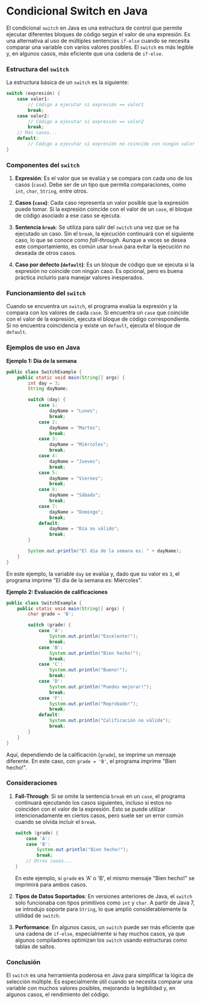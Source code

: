 # Condicional Switch en Java

El condicional `switch` en Java es una estructura de control que permite ejecutar diferentes bloques de código según el valor de una expresión. Es una alternativa al uso de múltiples sentencias `if-else` cuando se necesita comparar una variable con varios valores posibles. El `switch` es más legible y, en algunos casos, más eficiente que una cadena de `if-else`.

### Estructura del `switch`

La estructura básica de un `switch` es la siguiente:

```java
switch (expresión) {
    case valor1:
        // Código a ejecutar si expresión == valor1
        break;
    case valor2:
        // Código a ejecutar si expresión == valor2
        break;
    // Más casos...
    default:
        // Código a ejecutar si expresión no coincide con ningún valor
}
```

### Componentes del `switch`

1. **Expresión**: Es el valor que se evalúa y se compara con cada uno de los casos (`case`). Debe ser de un tipo que permita comparaciones, como `int`, `char`, `String`, entre otros.

2. **Casos (`case`)**: Cada caso representa un valor posible que la expresión puede tomar. Si la expresión coincide con el valor de un `case`, el bloque de código asociado a ese caso se ejecuta.

3. **Sentencia `break`**: Se utiliza para salir del `switch` una vez que se ha ejecutado un caso. Sin el `break`, la ejecución continuará con el siguiente caso, lo que se conoce como *fall-through*. Aunque a veces se desea este comportamiento, es común usar `break` para evitar la ejecución no deseada de otros casos.

4. **Caso por defecto (`default`)**: Es un bloque de código que se ejecuta si la expresión no coincide con ningún caso. Es opcional, pero es buena práctica incluirlo para manejar valores inesperados.

### Funcionamiento del `switch`

Cuando se encuentra un `switch`, el programa evalúa la expresión y la compara con los valores de cada `case`. Si encuentra un `case` que coincide con el valor de la expresión, ejecuta el bloque de código correspondiente. Si no encuentra coincidencia y existe un `default`, ejecuta el bloque de `default`.

### Ejemplos de uso en Java

**Ejemplo 1: Día de la semana**

```java
public class SwitchExample {
    public static void main(String[] args) {
        int day = 3;
        String dayName;

        switch (day) {
            case 1:
                dayName = "Lunes";
                break;
            case 2:
                dayName = "Martes";
                break;
            case 3:
                dayName = "Miércoles";
                break;
            case 4:
                dayName = "Jueves";
                break;
            case 5:
                dayName = "Viernes";
                break;
            case 6:
                dayName = "Sábado";
                break;
            case 7:
                dayName = "Domingo";
                break;
            default:
                dayName = "Día no válido";
                break;
        }

        System.out.println("El día de la semana es: " + dayName);
    }
}
```

En este ejemplo, la variable `day` se evalúa y, dado que su valor es `3`, el programa imprime "El día de la semana es: Miércoles".

**Ejemplo 2: Evaluación de calificaciones**

```java
public class SwitchExample {
    public static void main(String[] args) {
        char grade = 'B';

        switch (grade) {
            case 'A':
                System.out.println("Excelente!");
                break;
            case 'B':
                System.out.println("Bien hecho!");
                break;
            case 'C':
                System.out.println("Bueno!");
                break;
            case 'D':
                System.out.println("Puedes mejorar!");
                break;
            case 'F':
                System.out.println("Reprobado!");
                break;
            default:
                System.out.println("Calificación no válida");
                break;
        }
    }
}
```

Aquí, dependiendo de la calificación (`grade`), se imprime un mensaje diferente. En este caso, con `grade = 'B'`, el programa imprime "Bien hecho!".

### Consideraciones

1. **Fall-Through**: Si se omite la sentencia `break` en un `case`, el programa continuará ejecutando los casos siguientes, incluso si estos no coinciden con el valor de la expresión. Esto se puede utilizar intencionadamente en ciertos casos, pero suele ser un error común cuando se olvida incluir el `break`.

    ```java
    switch (grade) {
        case 'A':
        case 'B':
            System.out.println("Bien hecho!");
            break;
        // Otros casos...
    }
    ```

    En este ejemplo, si `grade` es 'A' o 'B', el mismo mensaje "Bien hecho!" se imprimirá para ambos casos.

2. **Tipos de Datos Soportados**: En versiones anteriores de Java, el `switch` solo funcionaba con tipos primitivos como `int` y `char`. A partir de Java 7, se introdujo soporte para `String`, lo que amplió considerablemente la utilidad de `switch`.

3. **Performance**: En algunos casos, un `switch` puede ser más eficiente que una cadena de `if-else`, especialmente si hay muchos casos, ya que algunos compiladores optimizan los `switch` usando estructuras como tablas de saltos.

### Conclusión

El `switch` es una herramienta poderosa en Java para simplificar la lógica de selección múltiple. Es especialmente útil cuando se necesita comparar una variable con muchos valores posibles, mejorando la legibilidad y, en algunos casos, el rendimiento del código.
